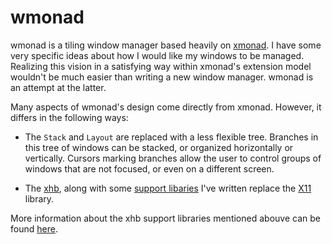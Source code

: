 # wmonad

wmonad is a tiling window manager based heavily on [xmonad](http://xmonad.org).
I have some very specific ideas about how I would like my windows to be managed.
Realizing this vision in a satisfying way within xmonad's extension model wouldn't be much easier than writing a new window manager.
wmonad is an attempt at the latter.

Many aspects of wmonad's design come directly from xmonad.
However, it differs in the following ways:

-   The `Stack` and `Layout` are replaced with a less flexible tree.
    Branches in this tree of windows can be stacked, or organized horizontally or vertically.
    Cursors marking branches allow the user to control groups of windows that are not focused, or even on a different screen.

-   The [xhb](https://hackage.haskell.org/package/xhb), along with some
    [support libaries](https://github.com/nspin/xhb-monad) I've written replace
    the [X11](https://hackage.haskell.org/package/X11) library.

More information about the xhb support libraries mentioned abouve can be found [here](https://nickspinale.com/articles/pure-x11-logic-in-haskell.html).
